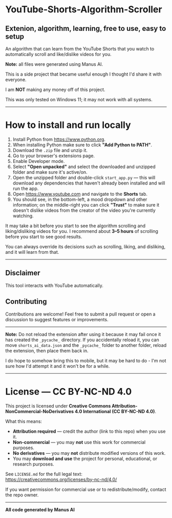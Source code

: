 # YouTube-Shorts-Algorithm-Scroller
Extenion, algorithm, learning, free to use, easy to setup
---
An algorithm that can learn from the YouTube Shorts that you watch to automatically scroll and like/dislike videos for you.

**Note:** all files were generated using Manus AI.

This is a side project that became useful enough I thought I'd share it with everyone.

I am **NOT** making any money off of this project.

This was only tested on Windows 11; it may not work with all systems.

---

# How to install and run locally

1. Install Python from https://www.python.org.  
2. When installing Python make sure to click **"Add Python to PATH"**.  
3. Download the `.zip` file and unzip it.  
4. Go to your browser's extensions page.  
5. Enable Developer mode.  
6. Select **"Open unpacked"** and select the downloaded and unzipped folder and make sure it's active/on.  
7. Open the unzipped folder and double-click `start_app.py` — this will download any dependencies that haven't already been installed and will run the app.  
8. Open https://www.youtube.com and navigate to the **Shorts** tab.  
9. You should see, in the bottom-left, a mood dropdown and other information; on the middle-right you can click **"Trust"** to make sure it doesn't dislike videos from the creator of the video you're currently watching.

It may take a bit before you start to see the algorithm scrolling and liking/disliking videos for you. I recommend about **3–5 hours** of scrolling before you start to see good results.

You can always override its decisions such as scrolling, liking, and disliking, and it will learn from that.

---

## Disclaimer
This tool interacts with YouTube automatically.

## Contributing
Contributions are welcome! Feel free to submit a pull request or open a discussion to suggest features or improvements. 



---

**Note:** Do not reload the extension after using it because it may fail once it has created the `_pycache_` directory. If you accidentally reload it, you can move `shorts_ai_data.json` and the `_pycache_` folder to another folder, reload the extension, then place them back in.

I do hope to somehow bring this to mobile, but it may be hard to do - I'm not sure how I'd attempt it and it won't be for a while.

---

# License — CC BY-NC-ND 4.0

This project is licensed under **Creative Commons Attribution-NonCommercial-NoDerivatives 4.0 International (CC BY-NC-ND 4.0)**.

What this means:
- **Attribution required** — credit the author (link to this repo) when you use it.  
- **Non-commercial** — you may **not** use this work for commercial purposes.  
- **No derivatives** — you may **not** distribute modified versions of this work.  
- You may **download and use** the project for personal, educational, or research purposes.

See `LICENSE.md` for the full legal text: https://creativecommons.org/licenses/by-nc-nd/4.0/

If you want permission for commercial use or to redistribute/modify, contact the repo owner.

---


**All code generated by Manus AI**
